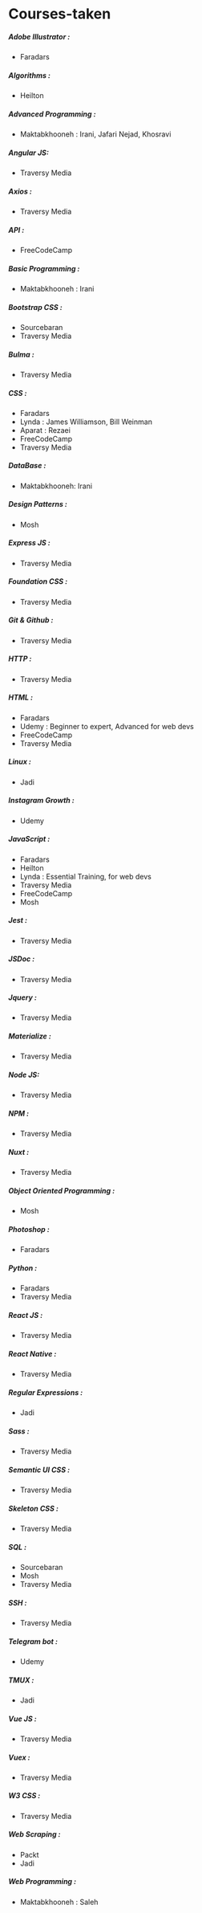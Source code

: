 # Courses-taken
<h5>Adobe Illustrator :</h5>
<ul>
  <li>Faradars</li>
</ul>
  
<h5>Algorithms :</h5>
<ul>
  <li>Heilton</li>
</ul>

<h5>Advanced Programming :</h5>
<ul>
  <li>Maktabkhooneh : Irani, Jafari Nejad, Khosravi</li>
</ul>

<h5>Angular JS:</h5>
<ul>
  <li>Traversy Media</li>
</ul>

<h5>Axios :</h5>
<ul>
  <li>Traversy Media</li>
</ul>

<h5>API :</h5>
<ul>
  <li>FreeCodeCamp</li>
</ul>

<h5>Basic Programming :</h5>
<ul>
  <li>Maktabkhooneh : Irani</li>
</ul>

<h5>Bootstrap CSS :</h5>
<ul>
  <li>Sourcebaran</li>
  <li>Traversy Media</li>
</ul>

<h5>Bulma :</h5>
<ul>
  <li>Traversy Media</li>
</ul>

<h5>CSS :</h5>
<ul>
  <li>Faradars</li>
  <li>Lynda : James Williamson, Bill Weinman</li>
  <li>Aparat : Rezaei</li>
  <li>FreeCodeCamp</li>
  <li>Traversy Media</li>
</ul>

<h5>DataBase :</h5>
<ul>
  <li>Maktabkhooneh: Irani</li>
</ul>

<h5>Design Patterns : </h5>
<ul>
  <li>Mosh</li>
</ul>

<h5>Express JS :</h5>
<ul>
  <li>Traversy Media</li>
</ul>

<h5>Foundation CSS :</h5>
<ul>
  <li>Traversy Media</li>
</ul>

<h5>Git & Github :</h5>
<ul>
  <li>Traversy Media</li>
</ul>

<h5>HTTP :</h5>
<ul>
  <li>Traversy Media</li>
</ul>

<h5>HTML :</h5>
<ul>
  <li>Faradars</li>
  <li>Udemy : Beginner to expert, Advanced for web devs</li>
  <li>FreeCodeCamp</li>
  <li>Traversy Media</li>
</ul>

<h5>Linux :</h5>
<ul>
  <li>Jadi</li>
</ul>

<h5>Instagram Growth :</h5>
<ul>
  <li>Udemy</li>
</ul>

<h5>JavaScript :</h5>
<ul>
  <li>Faradars</li>
  <li>Heilton</li>
  <li>Lynda : Essential Training, for web devs</li>
  <li>Traversy Media</li>
  <li>FreeCodeCamp</li>
  <li>Mosh</li>
</ul>

<h5>Jest :</h5>
<ul>
  <li>Traversy Media</li>
</ul>

<h5>JSDoc :</h5>
<ul>
  <li>Traversy Media</li>
</ul>

<h5>Jquery :</h5>
<ul>
  <li>Traversy Media</li>
</ul>

<h5>Materialize :</h5>
<ul>
  <li>Traversy Media</li>
</ul>

<h5>Node JS:</h5>
<ul>
  <li>Traversy Media</li>
</ul>

<h5>NPM :</h5>
<ul>
  <li>Traversy Media</li>
</ul>

<h5>Nuxt :</h5>
<ul>
  <li>Traversy Media</li>
</ul>

<h5>Object Oriented Programming :</h5>
<ul>
  <li>Mosh</li>
</ul>

<h5>Photoshop :</h5>
<ul>
  <li>Faradars</li>
</ul>

<h5>Python :</h5>
<ul>
  <li>Faradars</li>
  <li>Traversy Media</li>
</ul>

<h5>React JS :</h5>
<ul>
  <li>Traversy Media</li>
</ul>

<h5>React Native :</h5>
<ul>
  <li>Traversy Media</li>
</ul>

<h5>Regular Expressions :</h5>
<ul>
  <li>Jadi</li>
</ul>

<h5>Sass :</h5>
<ul>
  <li>Traversy Media</li>
</ul>

<h5>Semantic UI CSS :</h5>
<ul>
  <li>Traversy Media</li>
</ul>

<h5>Skeleton CSS :</h5>
<ul>
  <li>Traversy Media</li>
</ul>

<h5>SQL :</h5>
<ul>
  <li>Sourcebaran</li>
  <li>Mosh</li>
  <li>Traversy Media</li>
</ul>

<h5>SSH :</h5>
<ul>
  <li>Traversy Media</li>
</ul>

<h5>Telegram bot :</h5>
<ul>
  <li>Udemy</li>
</ul>
    
<h5>TMUX :</h5>
<ul>
  <li>Jadi</li>
</ul>

<h5>Vue JS :</h5>
<ul>
  <li>Traversy Media</li>
</ul>

<h5>Vuex :</h5>
<ul>
  <li>Traversy Media</li>
</ul>

<h5>W3 CSS :</h5>
<ul>
  <li>Traversy Media</li>
</ul>

<h5>Web Scraping :</h5>
<ul>
  <li>Packt</li>
  <li>Jadi</li>
</ul>

<h5>Web Programming :</h5>
<ul>
  <li>Maktabkhooneh : Saleh</li>
</ul>

